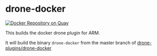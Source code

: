 # drone-docker

[![Docker Repository on Quay](https://quay.io/repository/armswarm/drone-docker/status "Docker Repository on Quay")](https://quay.io/repository/armswarm/drone-docker)

This builds the docker drone plugin for ARM.

It will build the binary `drone-docker` from the master branch of [drone-plugins/drone-docker](https://github.com/drone-plugins/drone-docker)
